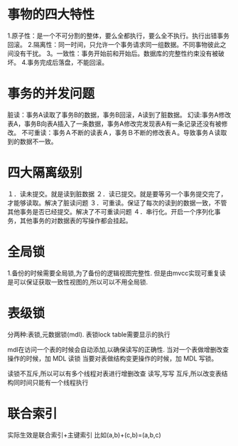 # 事物的四大特性
1.原子性：是一个不可分割的整体，要么全都执行，要么全不执行。执行出错事务回滚。
2.隔离性：同一时间，只允许一个事务请求同一组数据。不同事物彼此之间没有干扰。
3。一致性：事务开始前和开始后。数据库的完整性约束没有被破坏。
4.事务完成后落盘，不能回滚。

# 事务的并发问题
脏读：事务A读取了事务B的数据，事务B回滚，A读到了脏数据。
幻读:事务A修改表A，事务B向表A插入了一条数据，事务A修改完发现表A有一条记录还没有被修改。
不可重读：事务Ａ不断的读表Ａ，事务Ｂ不断的修改表Ａ。导致事务Ａ读取到的数据不一致。

# 四大隔离级别

１．读未提交。就是读到脏数据
２．读已提交。就是要等另一个事务提交完了，才能够读取。解决了脏读问题
３．可重读。保证了每次的读到的数据一致，不管其他事务是否已经提交。解决了不可重读问题
４．串行化。开启一个序列化事务，其他事务的对数据表的写操作都会挂起。

# 全局锁
1.备份的时候需要全局锁,为了备份的逻辑视图完整性.
但是由mvcc实现可重复读是可以保证获取一致性视图的,所以可以不用全局锁.

# 表级锁
分两种:表锁,元数据锁(mdl).
表锁lock table需要显示的执行

mdl在访问一个表的时候会自动添加,以确保读写的正确性.
当对一个表做增删改查操作的时候，加 MDL 读锁
当要对表做结构变更操作的时候，加 MDL 写锁。

读锁不互斥,所以可以有多个线程对表进行增删改查
读写,写写 互斥,所以改变表结构同时间只能有一个线程执行

# 联合索引
实际生效是联合索引+主键索引
比如(a,b)+(c,b)=(a,b,c)